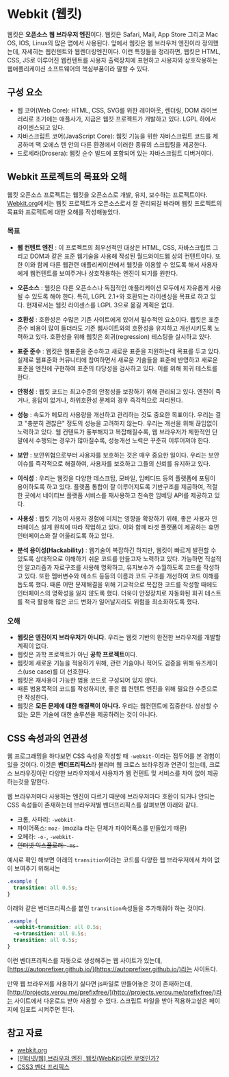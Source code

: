 # Webkit (웹킷)

웹킷은 **오픈소스** **웹 브라우저 엔진**이다. 웹킷은 Safari, Mail, App Store 그리고 Mac OS, IOS, Linux의 많은 앱에서 사용된다. 앞에서 웹킷은 웹 브라우저 엔진이라 정의했는데, 자세히는 웹컨텐트와 웹렌더링엔진이다.
이런 특징들을 정리하면, 웹킷은 HTML, CSS, JS로 이루어진 웹컨텐트를 사용자 출력장치에 표현하고 사용자와 상호작용하는 웹애플리케이션 소프트웨어의 핵심부품이라 말할 수 있다.

## 구성 요소

- 웹 코어(Web Core): HTML, CSS, SVG를 위한 레이아웃, 렌더링, DOM 라이브러리로 초기에는 애플사가, 지금은 웹킷 프로젝트가 개발하고 있다. LGPL 하에서 라이센스되고 있다.
- 자바스크립트 코어(JavaScript Core): 웹킷 기능을 위한 자바스크립트 코드를 제공하며 맥 오에스 텐 안의 다른 환경에서 이러한 종류의 스크립팅을 제공한다.
- 드로세라(Drosera): 웹킷 순수 빌드에 포함되어 있는 자바스크립트 디버거이다.

## Webkit 프로젝트의 목표와 오해

웹킷 오픈소스 프로젝트는 웹킷을 오픈소스로 개발, 유지, 보수하는 프로젝트이다. [Webkit.org](https://webkit.org/)에서는 웹킷 프로젝트가 오픈소스로서 잘 관리되길 바라며 웹킷 프로젝트의 목표와 프로젝트에 대한 오해를 작성해놓았다.

### 목표

- **웹 컨텐트 엔진** : 이 프로젝트의 최우선적인 대상은 HTML, CSS, 자바스크립트 그리고 DOM과 같은 표준 웹기술을 사용해 작성된 월드와이드웹 상의 컨텐트이다. 또한 이와 함께 다른 웹관련 애플리케이션에서 웹킷을 이용할 수 있도록 해서 사용자에게 웹컨텐트를 보여주거나 상호작용하는 엔진이 되기를 원한다.

- **오픈소스** : 웹킷은 다른 오픈소스나 독점적인 애플리케이션 모두에서 자유롭게 사용될 수 있도록 해야 한다. 특히, LGPL 2.1+와 호환되는 라이센싱을 목표로 하고 있다. 현재로서는 웹킷 라이센스를 LGPL 3으로 옮길 계획은 없다.

- **호환성** : 호환성은 수많은 기존 사이트에게 있어서 필수적인 요소이다. 웹킷은 표준 준수 비용이 많이 들더라도 기존 웹사이트와의 호환성을 유지하고 개선시키도록 노력하고 있다. 호환성을 위해 웹킷은 회귀(regression) 테스팅을 실시하고 있다.

- **표준 준수** : 웹킷은 웹표준을 준수하고 새로운 표준을 지원하는데 목표를 두고 있다. 실제로 웹표준화 커뮤니티에 참여하면서 새로운 기술들을 표준에 반영하고 새로운 표준을 엔진에 구현하여 표준의 타당성을 검사하고 있다. 이를 위해 회귀 테스트를 한다.

- **안정성** : 웹킷 코드는 최고수준의 안정성을 보장하기 위해 관리되고 있다. 엔진이 죽거나, 응답이 없거나, 하위호환성 문제의 경우 즉각적으로 처리된다.

- **성능** : 속도가 메모리 사용량을 개선하고 관리하는 것도 중요한 목표이다. 우리는 결코 "충분히 괜찮은" 정도의 성능을 고려하지 않는다. 우리는 개선을 위해 끊임없이 노력하고 있다. 웹 컨텐트가 풍부해지고 복잡해질수록, 웹 브라우저가 제한적인 단말에서 수행되는 경우가 많아질수록, 성능개선 노력은 꾸준히 이루어져야 한다.

- **보안** : 보안위협으로부터 사용자를 보호하는 것은 매우 중요한 일이다. 우리는 보안 이슈를 즉각적으로 해결하여, 사용자를 보호하고 그들의 신뢰를 유지하고 있다.

- **이식성** : 우리는 웹킷을 다양한 데스크탑, 모바일, 임베디드 등의 플랫폼에 포팅이 용이하도록 하고 있다. 플랫폼 통합이 잘 이루어지도록 기반구조를 제공하여, 적절한 곳에서 네이티브 플랫폼 서비스를 재사용하고 친숙한 임베딩 API를 제공하고 있다.

- **사용성** : 웹킷 기능이 사용자 경험에 미치는 영향을 확장하기 위해, 좋은 사용자 인터페이스 설계 원칙에 따라 작업하고 있다. 이와 함께 타겟 플랫폼이 제공하는 휴먼인터페이스와 잘 어울리도록 하고 있다.

- **분석 용이성(Hackability)** : 웹기술이 복잡하긴 하지만, 웹킷이 빠르게 발전할 수 있도록 상대적으로 이해하기 쉬운 코드를 만들고자 노력하고 있다. 가능하면 직설적인 알고리즘과 자료구조를 사용해 명확하고, 유지보수가 수월하도록 코드를 작성하고 있다. 또한 멤버변수와 메소드 등등의 이름과 코드 구조를 개선하여 코드 이해를 돕도록 했다. 때론 어떤 문제해결을 위해 기교적으로 복잡한 코드를 작성할 때에도 인터페이스의 명확성을 잃지 않도록 했다. 더욱이 안정장치로 자동화된 회귀 테스트를 적극 활용해 많은 코드 변화가 일어날지라도 위험을 최소화하도록 했다.

### 오해

- **웹킷은 엔진이지 브라우저가 아니다.** 우리는 웹킷 기반의 완전한 브라우저를 개발할 계획이 없다.
- 웹킷은 과학 프로젝트가 아닌 **공학 프로젝트**이다.
- 웹킷에 새로운 기능을 적용하기 위해, 관련 기술이나 적어도 검증을 위해 유즈케이스(use case)를 더 선호한다.
- 웹킷은 재사용이 가능한 범용 코드로 구성되어 있지 않다.
- 때론 범용목적의 코드를 작성하지만, 좋은 웹 컨텐트 엔진을 위해 필요한 수준으로만 작성한다.
- 웹킷은 **모든 문제에 대한 해결책이 아니다.** 우리는 웹컨텐트에 집중한다. 상상할 수 있는 모든 기술에 대한 솔루션을 제공하려는 것이 아니다.

## CSS 속성과의 연관성

웹 프로그래밍을 하다보면 CSS 속성을 작성할 때 `-webkit-`이라는 접두어를 본 경험이 있을 것이다. 이것은 **벤더프리픽스**라 불리며 웹 크로스 브라우징과 연관이 있는데, 크로스 브라우징이란 다양한 브라우저에서 사용자가 웹 컨텐트 및 서비스를 차이 없이 제공하는것을 말한다.

웹 브라우저마다 사용하는 엔진이 다르기 때문에 브라우저마다 호환이 되거나 안되는 CSS 속성들이 존재하는데 브라우저별 벤더프리픽스를 살펴보면 아래와 같다.

- 크롬, 사파리: `-webkit-`
- 파이어폭스: `moz-` (mozila 라는 단체가 파이어폭스를 만들었기 때문)
- 오페라: `-o-`, `-webkit-`
- ~~인터넷 익스플로러: `-ms-`~~

예시로 확인 해보면 아래의 `transition`이라는 코드를 다양한 웹 브라우저에서 차이 없이 보여주기 위해서는

```css
.example {
  transition: all 0.5s;
}
```

아래와 같은 벤더프리픽스를 붙인 `transition`속성들을 추가해줘야 하는 것이다.

```css
.example {
  -webkit-transition: all 0.5s;
  -o-transition: all 0.5s;
  transition: all 0.5s;
}
```

이런 벤더프리픽스를 자동으로 생성해주는 웹 사이트가 있는데, [https://autoprefixer.github.io/](https://autoprefixer.github.io/)라는 사이트다.

만약 웹 브라우저를 사용하기 싫다면 js파일로 만들어놓은 것이 존재하는데, [http://projects.verou.me/prefixfree/](http://projects.verou.me/prefixfree/)라는 사이트에서 다운로드 받아 사용할 수 있다. 스크립트 파일을 받아 적용하고싶은 페이지에 임포트 시켜주면 된다.

## 참고 자료

- [webkit.org](https://webkit.org/)
- [[인터넷/웹] 브라우저 엔진, 웹킷(WebKit)이란 무엇인가?](https://blog.naver.com/PostView.naver?blogId=agapeuni&logNo=60128649365&redirect=Dlog&widgetTypeCall=true&directAccess=false)
- [CSS3 벤더 프리픽스](https://dolly77.tistory.com/9)
